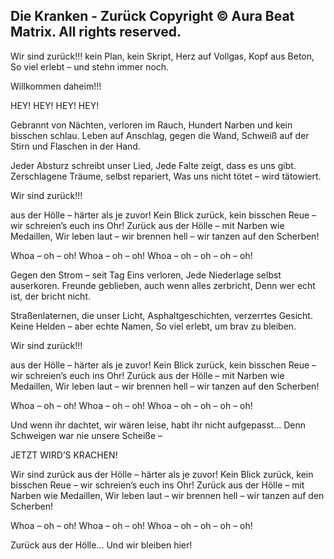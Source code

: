 Die Kranken - Zurück
Copyright © Aura Beat Matrix. All rights reserved.
-------------------------------------------------------------

Wir sind zurück!!!
kein Plan, kein Skript,
Herz auf Vollgas, Kopf aus Beton,
So viel erlebt – und stehn immer noch.

Willkommen daheim!!!

HEY! HEY! HEY! HEY!

Gebrannt von Nächten, verloren im Rauch,
Hundert Narben und kein bisschen schlau.
Leben auf Anschlag, gegen die Wand,
Schweiß auf der Stirn und Flaschen in der Hand.

Jeder Absturz schreibt unser Lied,
Jede Falte zeigt, dass es uns gibt.
Zerschlagene Träume, selbst repariert,
Was uns nicht tötet – wird tätowiert.

Wir sind zurück!!!

aus der Hölle – härter als je zuvor!
Kein Blick zurück, kein bisschen Reue – wir schreien’s euch ins Ohr!
Zurück aus der Hölle – mit Narben wie Medaillen,
Wir leben laut – wir brennen hell – wir tanzen auf den Scherben!

Whoa – oh – oh! Whoa – oh – oh!
Whoa – oh – oh – oh – oh!

Gegen den Strom – seit Tag Eins verloren,
Jede Niederlage selbst auserkoren.
Freunde geblieben, auch wenn alles zerbricht,
Denn wer echt ist, der bricht nicht.

Straßenlaternen, die unser Licht,
Asphaltgeschichten, verzerrtes Gesicht.
Keine Helden – aber echte Namen,
So viel erlebt, um brav zu bleiben.

Wir sind zurück!!!

aus der Hölle – härter als je zuvor!
Kein Blick zurück, kein bisschen Reue – wir schreien’s euch ins Ohr!
Zurück aus der Hölle – mit Narben wie Medaillen,
Wir leben laut – wir brennen hell – wir tanzen auf den Scherben!

Whoa – oh – oh! Whoa – oh – oh!
Whoa – oh – oh – oh – oh!

Und wenn ihr dachtet, wir wären leise,
habt ihr nicht aufgepasst...
Denn Schweigen war nie unsere Scheiße –

JETZT WIRD’S KRACHEN!

Wir sind zurück aus der Hölle – härter als je zuvor!
Kein Blick zurück, kein bisschen Reue – wir schreien’s euch ins Ohr!
Zurück aus der Hölle – mit Narben wie Medaillen,
Wir leben laut – wir brennen hell – wir tanzen auf den Scherben!

Whoa – oh – oh! Whoa – oh – oh!
Whoa – oh – oh – oh – oh!

Zurück aus der Hölle...
Und wir bleiben hier!
